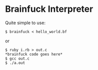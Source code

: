 
# Brainfuck Interpreter

Quite simple to use:

```
$ brainfuck < hello_world.bf
```

or

```
$ ruby i.rb > out.c
*brainfuck code goes here*
$ gcc out.c
$ ./a.out
```
